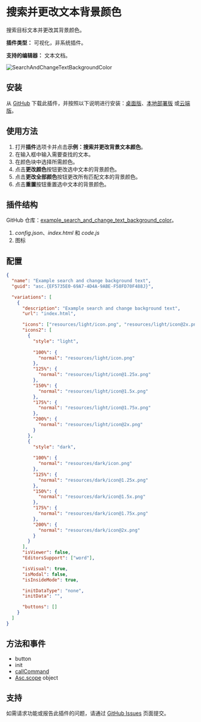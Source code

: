 # 搜索并更改文本背景颜色

搜索目标文本并更改其背景颜色。

**插件类型：** 可视化，非系统插件。

**支持的编辑器：** 文本文档。

![SearchAndChangeTextBackgroundColor](/assets/images/plugins/gifs/search-and-change-background-text.gif)

## 安装

从 [GitHub](https://github.com/ONLYOFFICE/sdkjs-plugins/tree/master/example_search_and_change_text_background_color) 下载此插件，并按照以下说明进行安装：[桌面版](../../tutorials/installing/onlyoffice-desktop-editors.md)、[本地部署版](../../tutorials/installing/onlyoffice-docs-on-premises.md) 或[云端版](../../tutorials/installing/onlyoffice-cloud.md)。

## 使用方法

1. 打开**插件**选项卡并点击**示例：搜索并更改背景文本颜色**。
2. 在输入框中输入需要查找的文本。
3. 在颜色块中选择所需颜色。
4. 点击**更改颜色**按钮更改选中文本的背景颜色。
5. 点击**更改全部颜色**按钮更改所有匹配文本的背景颜色。
6. 点击**重置**按钮重置选中文本的背景颜色。

## 插件结构

GitHub 仓库：[example_search_and_change_text_background_color](https://github.com/ONLYOFFICE/sdkjs-plugins/tree/master/example_search_and_change_text_background_color)。

1. *config.json*、*index.html* 和 *code.js*
2. 图标

## 配置

``` json
{
  "name": "Example search and change background text",
  "guid": "asc.{EF5735E0-69A7-4D4A-9ABE-F58FD70F488J}",

  "variations": [
    {
      "description": "Example search and change background text",
      "url": "index.html",

      "icons": ["resources/light/icon.png", "resources/light/icon@2x.png"],
      "icons2": [
        {
          "style": "light",
                    
          "100%": {
            "normal": "resources/light/icon.png"
          },
          "125%": {
            "normal": "resources/light/icon@1.25x.png"
          },
          "150%": {
            "normal": "resources/light/icon@1.5x.png"
          },
          "175%": {
            "normal": "resources/light/icon@1.75x.png"
          },
          "200%": {
            "normal": "resources/light/icon@2x.png"
          }
        },
        {
          "style": "dark",
                    
          "100%": {
            "normal": "resources/dark/icon.png"
          },
          "125%": {
            "normal": "resources/dark/icon@1.25x.png"
          },
          "150%": {
            "normal": "resources/dark/icon@1.5x.png"
          },
          "175%": {
            "normal": "resources/dark/icon@1.75x.png"
          },
          "200%": {
            "normal": "resources/dark/icon@2x.png"
          }
        }
      ],
      "isViewer": false,
      "EditorsSupport": ["word"],

      "isVisual": true,
      "isModal": false,
      "isInsideMode": true,

      "initDataType": "none",
      "initData": "",

      "buttons": []
    }
  ]
}
```

## 方法和事件

- button
- init
- [callCommand](../../interacting-with-editors/overview/how-to-call-commands.md#callcommand)
- [Asc.scope](../../interacting-with-editors/overview/how-to-call-commands.md#ascscope-object) object

## 支持

如需请求功能或报告此插件的问题，请通过 [GitHub Issues](https://github.com/ONLYOFFICE/onlyoffice.github.io/issues) 页面提交。

